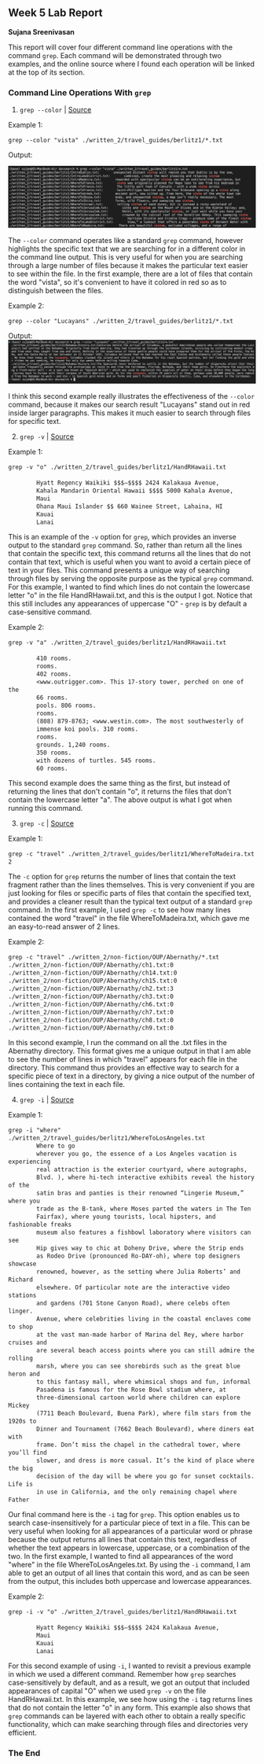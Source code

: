 ## Week 5 Lab Report
**Sujana Sreenivasan**

This report will cover four different command line operations with the command `grep`. Each command will be demonstrated through two examples, and the online source where I found each operation will be linked at the top of its section.

### Command Line Operations With `grep`

1. `grep --color` | [Source](https://www.digitalocean.com/community/tutorials/grep-command-in-linux-unix)

Example 1:

```
grep --color "vista" ./written_2/travel_guides/berlitz1/*.txt
```

Output:

![image1](./Screen%20Shot%202023-02-12%20at%204.43.45%20PM.png)

The `--color` command operates like a standard `grep` command, however highlights the specific text that we are searching for in a different color in the command line output. This is very useful for when you are searching through a large number of files because it makes the particular text easier to see within the file. In the first example, there are a lot of files that contain the word "vista", so it's convenient to have it colored in red so as to distinguish between the files.

Example 2:

```
grep --color "Lucayans" ./written_2/travel_guides/berlitz1/*.txt
```

Output:
![image2](./Screen%20Shot%202023-02-12%20at%204.44.23%20PM.png)

I think this second example really illustrates the effectiveness of the `--color` command, because it makes our search result "Lucayans" stand out in red inside larger paragraphs. This makes it much easier to search through files for specific text.


2. `grep -v` | [Source](https://www.digitalocean.com/community/tutorials/grep-command-in-linux-unix)

Example 1:

```
grep -v "o" ./written_2/travel_guides/berlitz1/HandRHawaii.txt 
       
        Hyatt Regency Waikiki $$$–$$$$ 2424 Kalakaua Avenue,
        Kahala Mandarin Oriental Hawaii $$$$ 5000 Kahala Avenue,
        Maui
        Ohana Maui Islander $$ 660 Wainee Street, Lahaina, HI
        Kauai
        Lanai
```

This is an example of the `-v` option for `grep`, which provides an inverse output to the standard `grep` command. So, rather than return all the lines that contain the specific text, this command returns all the lines that do not contain that text, which is useful when you want to avoid a certain piece of text in your files. This command presents a unique way of searching through files by serving the opposite purpose as the typical `grep` command. For this example, I wanted to find which lines do not contain the lowercase letter "o" in the file HandRHawaii.txt, and this is the output I got. Notice that this still includes any appearances of uppercase "O" - `grep` is by default a case-sensitive command.

Example 2:

```
grep -v "a" ./written_2/travel_guides/berlitz1/HandRHawaii.txt
      
        410 rooms.
        rooms.
        402 rooms.
        <www.outrigger.com>. This 17-story tower, perched on one of the
        66 rooms.
        pools. 806 rooms.
        rooms.
        (808) 879-8763; <www.westin.com>. The most southwesterly of
        immense koi pools. 310 rooms.
        rooms.
        grounds. 1,240 rooms.
        350 rooms.
        with dozens of turtles. 545 rooms.
        60 rooms.
```

This second example does the same thing as the first, but instead of returning the lines that don't contain "o", it returns the files that don't contain the lowercase letter "a". The above output is what I got when running this command.


3. `grep -c` | [Source](https://www.geeksforgeeks.org/grep-command-in-unixlinux/)

Example 1:

```
grep -c "travel" ./written_2/travel_guides/berlitz1/WhereToMadeira.txt
2
```

The `-c` option for `grep` returns the number of lines that contain the text fragment rather than the lines themselves. This is very convenient if you are just looking for files or specific parts of files that contain the specified text, and provides a cleaner result than the typical text output of a standard `grep` command. In the first example, I used `grep -c` to see how many lines contained the word "travel" in the file WhereToMadeira.txt, which gave me an easy-to-read answer of 2 lines.

Example 2:

```
grep -c "travel" ./written_2/non-fiction/OUP/Abernathy/*.txt
./written_2/non-fiction/OUP/Abernathy/ch1.txt:0
./written_2/non-fiction/OUP/Abernathy/ch14.txt:0
./written_2/non-fiction/OUP/Abernathy/ch15.txt:0
./written_2/non-fiction/OUP/Abernathy/ch2.txt:3
./written_2/non-fiction/OUP/Abernathy/ch3.txt:0
./written_2/non-fiction/OUP/Abernathy/ch6.txt:0
./written_2/non-fiction/OUP/Abernathy/ch7.txt:0
./written_2/non-fiction/OUP/Abernathy/ch8.txt:0
./written_2/non-fiction/OUP/Abernathy/ch9.txt:0
```

In this second example, I run the command on all the .txt files in the Abernathy directory. This format gives me a unique output in that I am able to see the number of lines in which "travel" appears for each file in the directory. This command thus provides an effective way to search for a specific piece of text in a directory, by giving a nice output of the number of lines containing the text in each file.


4. `grep -i` | [Source](https://www.geeksforgeeks.org/grep-command-in-unixlinux/)

Example 1:

```
grep -i "where" ./written_2/travel_guides/berlitz1/WhereToLosAngeles.txt
        Where to go
        wherever you go, the essence of a Los Angeles vacation is experiencing
        real attraction is the exterior courtyard, where autographs,
        Blvd. ), where hi-tech interactive exhibits reveal the history of the
        satin bras and panties is their renowned “Lingerie Museum,” where you
        trade as the B-tank, where Moses parted the waters in The Ten
        Fairfax), where young tourists, local hipsters, and fashionable freaks
        museum also features a fishbowl laboratory where visitors can see
        Hip gives way to chic at Doheny Drive, where the Strip ends
        as Rodeo Drive (pronounced Ro-DAY-oh), where top designers showcase
        renowned, however, as the setting where Julia Roberts’ and Richard
        elsewhere. Of particular note are the interactive video stations
        and gardens (701 Stone Canyon Road), where celebs often linger.
        Avenue, where celebrities living in the coastal enclaves come to shop
        at the vast man-made harbor of Marina del Rey, where harbor cruises and
        are several beach access points where you can still admire the rolling
        marsh, where you can see shorebirds such as the great blue heron and
        to this fantasy mall, where whimsical shops and fun, informal
        Pasadena is famous for the Rose Bowl stadium where, at
        three-dimensional cartoon world where children can explore Mickey
        (7711 Beach Boulevard, Buena Park), where film stars from the 1920s to
        Dinner and Tournament (7662 Beach Boulevard), where diners eat with
        frame. Don’t miss the chapel in the cathedral tower, where you’ll find
        slower, and dress is more casual. It’s the kind of place where the big
        decision of the day will be where you go for sunset cocktails. Life is
        in use in California, and the only remaining chapel where Father
```

Our final command here is the `-i` tag for `grep`. This option enables us to search case-insensitively for a particular piece of text in a file. This can be very useful when looking for all appearances of a particular word or phrase because the output returns all lines that contain this text, regardless of whether the text appears in lowercase, uppercase, or a combination of the two. In the first example, I wanted to find all appearances of the word "where" in the file WhereToLosAngeles.txt. By using the `-i` command, I am able to get an output of all lines that contain this word, and as can be seen from the output, this includes both uppercase and lowercase appearances.

Example 2:

```
grep -i -v "o" ./written_2/travel_guides/berlitz1/HandRHawaii.txt  
      
        Hyatt Regency Waikiki $$$–$$$$ 2424 Kalakaua Avenue,
        Maui
        Kauai
        Lanai
```

For this second example of using `-i`, I wanted to revisit a previous example in which we used a different command. Remember how `grep` searches case-sensitively by default, and as a result, we got an output that included appearances of capital "O" when we used `grep -v` on the file HandRHawaii.txt. In this example, we see how using the `-i` tag returns lines that do not contain the letter "o" in any form. This example also shows that `grep` commands can be layered with each other to obtain a really specific functionality, which can make searching through files and directories very efficient.

### The End
